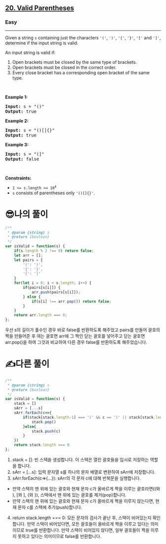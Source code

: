 <h2><a href="https://leetcode.com/problems/valid-parentheses/">20. Valid Parentheses</a></h2><h3>Easy</h3><hr><div><p>Given a string <code>s</code> containing just the characters <code>'('</code>, <code>')'</code>, <code>'{'</code>, <code>'}'</code>, <code>'['</code> and <code>']'</code>, determine if the input string is valid.</p>

<p>An input string is valid if:</p>

<ol>
	<li>Open brackets must be closed by the same type of brackets.</li>
	<li>Open brackets must be closed in the correct order.</li>
	<li>Every close bracket has a corresponding open bracket of the same type.</li>
</ol>

<p>&nbsp;</p>
<p><strong class="example">Example 1:</strong></p>

<pre><strong>Input:</strong> s = "()"
<strong>Output:</strong> true
</pre>

<p><strong class="example">Example 2:</strong></p>

<pre><strong>Input:</strong> s = "()[]{}"
<strong>Output:</strong> true
</pre>

<p><strong class="example">Example 3:</strong></p>

<pre><strong>Input:</strong> s = "(]"
<strong>Output:</strong> false
</pre>

<p>&nbsp;</p>
<p><strong>Constraints:</strong></p>

<ul>
	<li><code>1 &lt;= s.length &lt;= 10<sup>4</sup></code></li>
	<li><code>s</code> consists of parentheses only <code>'()[]{}'</code>.</li>
</ul>
</div>

<h1>😎나의 풀이</h1>

```js
/**
 * @param {string} s
 * @return {boolean}
 */
var isValid = function(s) {
    if(s.length % 2 !== 0) return false;
    let arr = [];
    let pairs = {
        '(': ')',
        '{': '}',
        '[': ']'
    }
    for(let i = 0; i < s.length; i++) {
        if(pairs[s[i]]) {
            arr.push(pairs[s[i]]);
        } else {
            if(s[i] !== arr.pop()) return false;
        }
    }
    return arr.length === 0;
};
```
우선 s의 길이가 홀수인 경우 바로 false를 반환하도록 해주었고
pairs를 만들어 괄호의 짝을 만들어준 후 여는 괄호면 arr에 그 짝인 닫는 괄호를 넣어주고
닫는 괄호면 arr.pop()을 하여 그것과 비교하여 다른 경우 false를 반환하도록 해주었습니다.

<h1>✍️다른 풀이</h1>

```js
/**
 * @param {string} s
 * @return {boolean}
 */
var isValid = function(s) {
    stack = []
    sArr = [...s]
    sArr.forEach(c=>{
        if(stack[stack.length-1] === '(' && c == ')' || stack[stack.length-1] === '[' && c == ']' || stack[stack.length-1] === '{' && c == '}'){
            stack.pop()
        }else{
            stack.push(c)
        }
    })
    return stack.length === 0
};
```

1. stack = []: 빈 스택을 생성합니다. 이 스택은 열린 괄호들을 임시로 저장하는 역할을 합니다.
2. sArr = [...s]: 입력 문자열 s를 하나의 문자 배열로 변환하여 sArr에 저장합니다.
3. sArr.forEach(c=>{...}): sArr의 각 문자 c에 대해 반복문을 실행합니다.
- 만약 스택의 맨 위에 있는 괄호와 현재 문자 c가 올바르게 짝을 이루는 괄호라면((와 ), [와 ], {와 }), 스택에서 맨 위에 있는 괄호를 제거(pop)합니다.
- 만약 스택의 맨 위에 있는 괄호와 현재 문자 c가 올바르게 짝을 이루지 않는다면, 현재 문자 c를 스택에 추가(push)합니다.
4. return stack.length === 0: 모든 문자의 검사가 끝난 후, 스택이 비어있는지 확인합니다. 만약 스택이 비어있다면, 모든 괄호들이 올바르게 짝을 이루고 있다는 의미이므로 true를 반환합니다. 만약 스택이 비어있지 않다면, 일부 괄호들이 짝을 이루지 못하고 있다는 의미이므로 false를 반환합니다.

